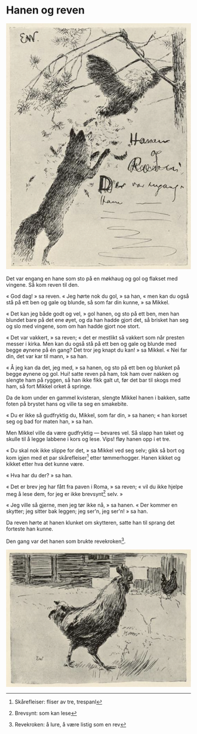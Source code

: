 # Hanen og reven

![Illustrasjon](./hor1.png)

Det var engang en hane som sto på en møkhaug og gol og flakset med vingene. Så kom reven til den.

« God dag! » sa reven. « Jeg hørte nok du gol, » sa han, « men kan du også stå på ett ben og gale og blunde, så som far din kunne, » sa Mikkel.

« Det kan jeg både godt og vel, » gol hanen, og sto på ett ben, men han blundet bare på det ene øyet, og da han hadde gjort det, så brisket han seg og slo med vingene, som om han hadde gjort noe stort.

« Det var vakkert, » sa reven; « det er mestlikt så vakkert som når presten messer i kirka. Men kan du også stå på ett ben og gale og blunde med begge øynene på én gang? Det tror jeg knapt du kan! » sa Mikkel. « Nei far din, det var kar til mann, » sa han.

« Å jeg kan da det, jeg med, » sa hanen, og sto på ett ben og blunket på begge øynene og gol. Hui! satte reven på ham, tok ham over nakken og slengte ham på ryggen, så han ikke fikk galt ut, før det bar til skogs med ham, så fort Mikkel orket å springe.

Da de kom under en gammel kvisteran, slengte Mikkel hanen i bakken, satte foten på brystet hans og ville ta seg en smakebite.

« Du er ikke så gudfryktig du, Mikkel, som far din, » sa hanen; « han korset seg og bad for maten han, » sa han.

Men Mikkel ville da være gudfryktig — bevares vel. Så slapp han taket og skulle til å legge labbene i kors og lese. Vips! fløy hanen opp i et tre.

« Du skal nok ikke slippe for det, » sa Mikkel ved seg selv; gikk så bort og kom igjen med et par skårefleiser[^*] etter tømmerhogger. Hanen kikket og kikket etter hva det kunne være.

« Hva har du der? » sa han.

« Det er brev jeg har fått fra paven i Roma, » sa reven; « vil du ikke hjelpe meg å lese dem, for jeg er ikke brevsynt[^**] selv. »

« Jeg ville så gjerne, men jeg tør ikke nå, » sa hanen. « Der kommer en skytter; jeg sitter bak leggen; jeg ser'n, jeg ser'n! » sa han.

Da reven hørte at hanen klunket om skytteren, satte han til sprang det forteste han kunne.

Den gang var det hanen som brukte revekroken[^***].

![Illustrasjon](./hor2.png)

[^*]: Skårefleiser: fliser av tre, trespanl

[^**]: Brevsynt: som kan lese

[^***]: Revekroken: å lure, å være listig som en rev
